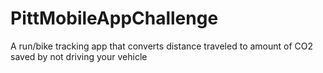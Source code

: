 # PittMobileAppChallenge
A run/bike tracking app that converts distance traveled to amount of CO2 saved by not driving your vehicle
